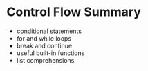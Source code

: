 # Control Flow Summary

* conditional statements
* for and while loops
* break and continue
* useful built-in functions
* list comprehensions
